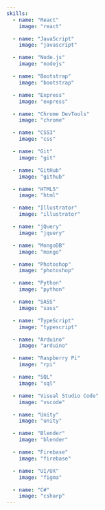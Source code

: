 ```yaml
---
skills:
  - name: "React"
    image: "react"

  - name: "JavaScript"
    image: "javascript"

  - name: "Node.js"
    image: "nodejs"

  - name: "Bootstrap"
    image: "bootstrap"

  - name: "Express"
    image: "express"

  - name: "Chrome DevTools"
    image: "chrome"

  - name: "CSS3"
    image: "css"

  - name: "Git"
    image: "git"

  - name: "GitHub"
    image: "github"

  - name: "HTML5"
    image: "html"

  - name: "Illustrator"
    image: "illustrator"

  - name: "jQuery"
    image: "jquery"

  - name: "MongoDB"
    image: "mongo"

  - name: "Photoshop"
    image: "photoshop"

  - name: "Python"
    image: "python"

  - name: "SASS"
    image: "sass"

  - name: "TypeScript"
    image: "typescript"

  - name: "Arduino"
    image: "arduino"

  - name: "Raspberry Pi"
    image: "rpi"

  - name: "SQL"
    image: "sql"

  - name: "Visual Studio Code"
    image: "vscode"

  - name: "Unity"
    image: "unity"

  - name: "Blender"
    image: "blender"

  - name: "Firebase"
    image: "firebase"

  - name: "UI/UX"
    image: "figma"

  - name: "C#"
    image: "csharp"
---
```

